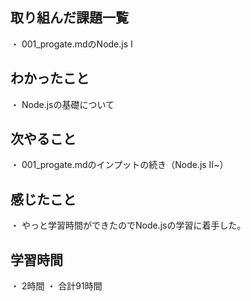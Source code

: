 ## 取り組んだ課題一覧
・ 001_progate.mdのNode.js Ⅰ
## わかったこと
・ Node.jsの基礎について
## 次やること
・ 001_progate.mdのインプットの続き（Node.js Ⅱ~）
## 感じたこと
・ やっと学習時間ができたのでNode.jsの学習に着手した。
## 学習時間
・ 2時間
・ 合計91時間
